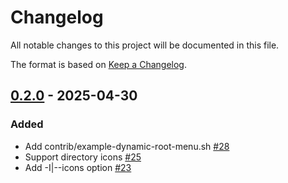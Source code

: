 # Changelog

All notable changes to this project will be documented in this file.

The format is based on [Keep a Changelog](https://keepachangelog.com/en/1.1.0/).

## [0.2.0] - 2025-04-30

### Added

- Add contrib/example-dynamic-root-menu.sh [#28]
- Support directory icons [#25]
- Add -I|--icons option [#23]

[0.2.0]: https://github.com/labwc/labwc-menu-generator/compare/0.1.0...0.2.0

[#23]: https://github.com/labwc/labwc/pull/23
[#25]: https://github.com/labwc/labwc/pull/25
[#28]: https://github.com/labwc/labwc/pull/28

